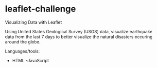 # leaflet-challenge
Visualizing Data with Leaflet

Using United States Geological Survey (USGS) data, visualize earthquake data from the last 7 days to better visualize the natural disasters occuring around the globe. 

Languages/tools:
- HTML
-JavaScript




